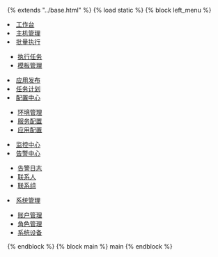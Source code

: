 
{% extends "../base.html" %}
{% load static %}
{% block left_menu %}
<li><a href="home"  class="active"><i class="lnr lnr-home"></i> <span>工作台</span></a></li>
<li><a href="hosts"  class=""><i class="lnr lnr-code"></i> <span>主机管理</span></a></li>
<li>
	<a href="#subPages1" data-toggle="collapse" class="collapsed">
	<i class="lnr lnr-file-empty"></i>
	<span>批量执行</span> 
	<i class="icon-submenu lnr lnr-chevron-left"></i></a>
	<div id="subPages1" class="collapse ">
		<ul class="nav">
			<li><a href="{% static "page-profile.html" %}"  class="">执行任务</a></li>
			<li><a href="{% static "page-login.html" %}"  class="">模板管理</a></li>
		</ul>
	</div>
</li>
<li><a href="apps"  class=""><i class="lnr lnr-cog"></i> <span>应用发布</span></a></li>
<li><a href="schedule"  class=""><i class="lnr lnr-cog"></i> <span>任务计划</span></a></li>
<li>
	<a href="#subPages2" data-toggle="collapse" class="collapsed">
	<i class="lnr lnr-file-empty"></i>
	<span>配置中心</span> 
	<i class="icon-submenu lnr lnr-chevron-left"></i></a>
	<div id="subPages2" class="collapse ">
		<ul class="nav">
			<li><a href="{% static "page-profile.html" %}"  class="">环境管理</a></li>
			<li><a href="{% static "page-login.html" %}"  class="">服务配置</a></li>
			<li><a href="{% static "page-lockscreen.html" %}"  class="">应用配置</a></li>
		</ul>
	</div>
</li>
<li><a href="controller"  class=""><i class="lnr lnr-cog"></i> <span>监控中心</span></a></li>
<li>
	<a href="#subPages3" data-toggle="collapse" class="collapsed">
	<i class="lnr lnr-file-empty"></i>
	<span>告警中心</span> 
	<i class="icon-submenu lnr lnr-chevron-left"></i></a>
	<div id="subPages3" class="collapse ">
		<ul class="nav">
			<li><a href="{% static "page-profile.html" %}"  class="">告警日志</a></li>
			<li><a href="{% static "page-login.html" %}"  class="">联系人</a></li>
			<li><a href="{% static "page-lockscreen.html" %}"  class="">联系组</a></li>
		</ul>
	</div>
</li>

<li>
	<a href="#subPages4" data-toggle="collapse" class="collapsed">
	<i class="lnr lnr-file-empty"></i>
	<span>系统管理</span> 
	<i class="icon-submenu lnr lnr-chevron-left"></i></a>
	<div id="subPages4" class="collapse ">
		<ul class="nav">
			<li><a href="{% static "page-profile.html" %}"  class="">账户管理</a></li>
			<li><a href="{% static "page-login.html" %}"  class="">角色管理</a></li>
			<li><a href="{% static "page-lockscreen.html" %}"  class="">系统设备</a></li>
		</ul>
	</div>
</li>
{% endblock %}
{% block main %}
    main
{% endblock %}